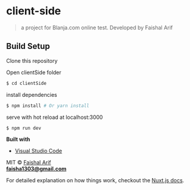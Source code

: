 # client-side
> a project for Blanja.com online test. Developed by Faishal Arif

## Build Setup

Clone this repository

Open clientSide folder
``` bash
$ cd clientSide

```

install dependencies
``` bash
$ npm install # Or yarn install

```

serve with hot reload at localhost:3000
``` bash
$ npm run dev

```

<b>Built with</b>
- [Visual Studio Code](https://code.visualstudio.com)

MIT © [Faishal Arif]()
<br>
**faisha1303@gmail.com**

For detailed explanation on how things work, checkout the [Nuxt.js docs](https://github.com/nuxt/nuxt.js).

